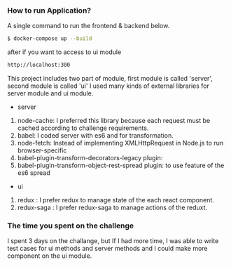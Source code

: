 ### How to run Application? ###

A single command to run the frontend & backend below.

```sh
$ docker-compose up --build
```
after if you want to access to ui module
```sh
http://localhost:300
```

This project includes two part of module, first module is called 'server', second module is called 'ui'
I used many kinds of external libraries for server module and ui module.

* server
1. node-cache: I preferred this library because each request must be cached according to challenge requirements.
2. babel: I coded server with es6 and for transformation.
3. node-fetch: Instead of implementing XMLHttpRequest in Node.js to run browser-specific
4. babel-plugin-transform-decorators-legacy plugin: 
5. babel-plugin-transform-object-rest-spread plugin: to use feature of the es6 spread 

* ui
1. redux : I prefer redux to manage state of the each react component.
2. redux-saga : I prefer redux-saga to manage actions of the reduxt.

### The time you spent on the challenge ###
I spent 3 days on the challange, but If I had more time, I was able to write test cases for ui methods and server methods and I could make more component on the ui module.  
